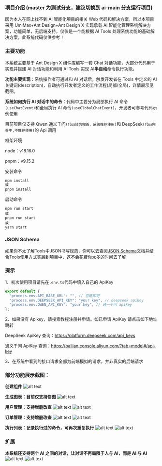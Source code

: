 ### 项目介绍 (master 为测试分支，建议切换到 ai-main 分支运行项目)

因为本人在网上找不到 AI 智能化项目的相关 Web 代码和解决方案，所以本项目采用 UmiMax+Ant Design+Ant Design X 实现承载 AI 智能化管理系统解决方案，功能简单，无后端支持，仅仅是一个能根据 AI Tools 处理系统功能的基础解决方案，此系统代码仅供参考！

### 主要功能

本系统主要基于 Ant Design X 组件库编写一套 Chat 对话功能，大部分代码用于实现并搭建 AI 对话功能和利用 AI Tools 实现 AI**半自动**命令执行功能。

**功能主要实现**：系统操作者可通过和 AI 对话后，触发开发者在 Tools 中定义的 AI 关键词(description)，自动执行开发者定义的工作流程(局部/全局)，详情展示见截图。

**系统如何执行 AI 对话中的命令**：代码中主要分为局部执行 AI 命令`(useChatEvent)`和全局执行 AI 命令`(useGlobalChatEvent)`，开发者可参考代码示例使用

目前项目仅支持 Qwen 通义千问`(代码较为完善，系统推荐使用)`和 DeepSeek`(代码完善中,不推荐使用)`的 Api 调用

框架环境

node：v18.16.0

pnpm：v9.15.2

安装命令

```sh
npm install
或
pnpm install
```

启动命令

```shell
npm run start
或
pnpm run start
或
yarn start
```
### JSON Schema
如果你不太了解Tools中JSON书写规范，你可以去查阅[JSON Schema](https://json-schema.apifox.cn/)文档并结合[Tools](https://api-docs.deepseek.com/zh-cn/api/create-chat-completion)使用方式实践到项目中，这不会花费你太多的时间去了解

### 提示

1、初次使用项目请先在`.env.ts`代码中填入自己的 ApiKey

```js
export default {
  "process.env.API_BASE_URL": "", // 忽略即可
  "process.env.DEEPSEEK_API_KEY": "your key", // deepseek apikey
  "process.env.QWEN_API_KEY": "your key", // 通一千问 apikey
};
```

2、如果没有 Apikey，请搜索教程注册并申请。如已申请 ApiKey 请点击如下地址跳转

DeepSeek ApiKey 查询：https://platform.deepseek.com/api_keys

通义千问 ApiKey 查询：https://bailian.console.aliyun.com/?tab=model#/api-key

3、在系统中看到的接口请求全部为前端模拟的请求，并非真实的后端请求

### 部分功能展示截图：

**创建组件**
![alt text](public/image-cpn.png)

**生成图表：目前仅支持饼图**
![alt text](public/image-charts.png)

**用户管理：支持增删改查**
![alt text](public/image-user-1.png)
![alt text](public/image-user-2.png)

**订单管理：支持增删改查**
![alt text](public/image-order-1.png)
![alt text](public/image-order-2.png)

**执行列表：记录执行过的命令，可再次重复执行**
![alt text](public/image-cmd-1.png)
![alt text](public/image-cmd-2.png)

### 扩展

**本系统还支持两个 AI 之间的对话，让对话不再局限于人与 AI，而是 AI 与 AI**
![alt text](public/image-auto-1.png)
![alt text](public/image-auto-2.png)
